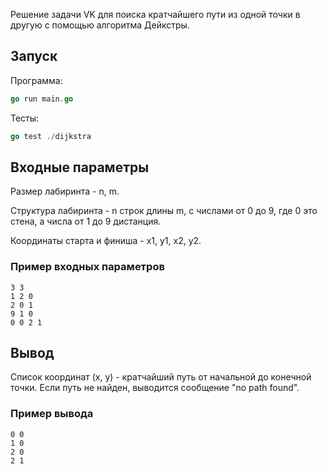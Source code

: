 Решение задачи VK для поиска кратчайшего пути из одной точки в другую с помощью алгоритма Дейкстры.

## Запуск

Программа:

```go
go run main.go
```

Тесты:

```go
go test ./dijkstra
```

## Входные параметры

Размер лабиринта - n, m.

Структура лабиринта - n строк длины m, с числами от 0 до 9, где 0 это стена, а числа от 1 до 9 дистанция.

Координаты старта и финиша - x1, y1, x2, y2.

### Пример входных параметров

```
3 3
1 2 0
2 0 1
9 1 0
0 0 2 1
```

## Вывод

Список координат (x, y) - кратчайший путь от начальной до конечной точки. Если путь не найден, выводится сообщение "no path found".

### Пример вывода

```
0 0
1 0
2 0
2 1
```
